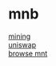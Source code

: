 # mnb 
[mining](https://mnb.metabasenet.site 'mining')     
[uniswap](https://pancakeswap.finance/swap?inputCurrency=0x9c234f90F400dD16D45702f47EedcF7DBAF26904&outputCurrency=0x55d398326f99059fF775485246999027B3197955  'Decentralized exchange')    
[browse mnt](https://bscscan.com/address/0x9c234f90F400dD16D45702f47EedcF7DBAF26904 'bsc data')   
